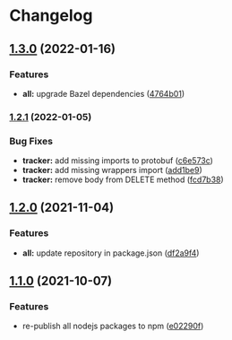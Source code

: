 # Changelog

## [1.3.0](https://www.github.com/animeapis/api-nodejs-client/compare/tracker-v1.2.1...tracker-v1.3.0) (2022-01-16)


### Features

* **all:** upgrade Bazel dependencies ([4764b01](https://www.github.com/animeapis/api-nodejs-client/commit/4764b01edd2eae7cf1fc3b7d384f94598393ba8f))

### [1.2.1](https://www.github.com/animeapis/api-nodejs-client/compare/tracker-v1.2.0...tracker-v1.2.1) (2022-01-05)


### Bug Fixes

* **tracker:** add missing imports to protobuf ([c6e573c](https://www.github.com/animeapis/api-nodejs-client/commit/c6e573cf2f38c459fa4e3028768e73499ad22f77))
* **tracker:** add missing wrappers import ([add1be9](https://www.github.com/animeapis/api-nodejs-client/commit/add1be944d56c403a68caaecce8ccb2348efdde0))
* **tracker:** remove body from DELETE method ([fcd7b38](https://www.github.com/animeapis/api-nodejs-client/commit/fcd7b380abcbc6c08669943236ff16481058ed7f))

## [1.2.0](https://www.github.com/animeapis/api-nodejs-client/compare/tracker-v1.1.0...tracker-v1.2.0) (2021-11-04)


### Features

* **all:** update repository in package.json ([df2a9f4](https://www.github.com/animeapis/api-nodejs-client/commit/df2a9f4e1a0f39cee3fb88929f1e775889f21063))

## [1.1.0](https://www.github.com/animeapis/api-nodejs-client/compare/tracker-v1.0.0...tracker-v1.1.0) (2021-10-07)


### Features

* re-publish all nodejs packages to npm ([e02290f](https://www.github.com/animeapis/api-nodejs-client/commit/e02290fa767b60f77fabeabe23697ea51dda791a))
